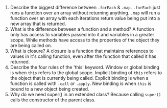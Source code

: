 1. Describe the biggest difference between `.forEach` & `.map`.
`.forEach` just runs a function over an array without returning anything.
`.map` will run a function over an array with each iterations return value being put into a new array that is returned.
2. What is the difference between a function and a method?
A function only has access to variables passed into it and variables in a greater scope.
While methods have access to the properties of the object they are being called on.
3. What is closure?
A closure is a function that maintains references to values in it's calling function,
even after the function that called it has returned.
4. Describe the four rules of the 'this' keyword.
  Window or global binding is when `this` refers to the global scope.
  Implicit binding of `this` refers to the object that is currently being called.
  Explicit binding is when a function is called with `.call` or `.apply`.
  New binding is when `this` is bound to a new object being created.
5. Why do we need super() in an extended class?
Because calling `super()` calls the constructor of the parent class.